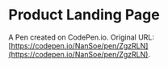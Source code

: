 # Product Landing Page

A Pen created on CodePen.io. Original URL: [https://codepen.io/NanSoe/pen/ZgzRLN](https://codepen.io/NanSoe/pen/ZgzRLN).


